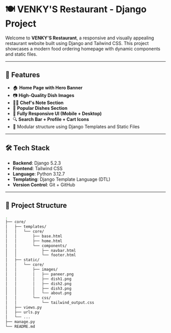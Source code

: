 # 🍽️ VENKY'S Restaurant - Django Project

Welcome to **VENKY'S Restaurant**, a responsive and visually appealing restaurant website built using Django and Tailwind CSS. This project showcases a modern food ordering homepage with dynamic components and static files.

---

## 🚀 Features

- 🏠 **Home Page with Hero Banner**
- 📷 **High-Quality Dish Images**
- 🧑‍🍳 **Chef's Note Section**
- 🧾 **Popular Dishes Section**
- 📱 **Fully Responsive UI (Mobile + Desktop)**
- 🔍 **Search Bar + Profile + Cart Icons**
- 📂 Modular structure using Django Templates and Static Files

---

## 🛠️ Tech Stack

- **Backend**: Django 5.2.3
- **Frontend**: Tailwind CSS
- **Language**: Python 3.12.7
- **Templating**: Django Template Language (DTL)
- **Version Control**: Git + GitHub

---

## 📁 Project Structure

```bash
.
├── core/
│   ├── templates/
│   │   └── core/
│   │       ├── base.html
│   │       ├── home.html
│   │       └── components/
│   │           ├── navbar.html
│   │           └── footer.html
│   ├── static/
│   │   └── core/
│   │       ├── images/
│   │       │   ├── paneer.png
│   │       │   ├── dish1.png
│   │       │   ├── dish2.png
│   │       │   ├── dish3.png
│   │       │   └── about.png
│   │       └── css/
│   │           └── tailwind_output.css
│   ├── views.py
│   ├── urls.py
│   └── ...
├── manage.py
└── README.md
